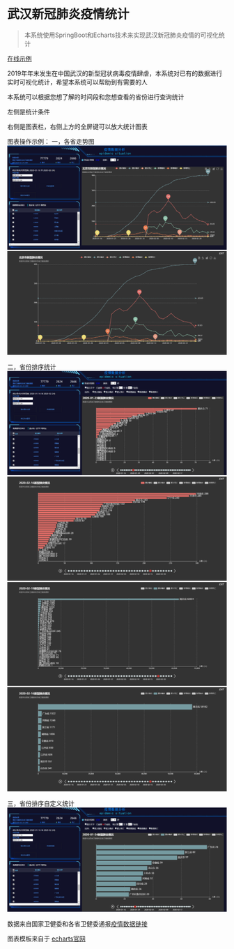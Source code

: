 # 武汉新冠肺炎疫情统计


> 本系统使用SpringBoot和Echarts技术来实现武汉新冠肺炎疫情的可视化统计


[在线示例](http://118.190.245.95/yq)


2019年年末发生在中国武汉的新型冠状病毒疫情肆虐，本系统对已有的数据进行实时可视化统计，希望本系统可以帮助到有需要的人

本系统可以根据您想了解的时间段和您想查看的省份进行查询统计

左侧是统计条件

右侧是图表栏，右侧上方的全屏键可以放大统计图表

图表操作示例：
一，各省走势图
![各省走势图](./img/各省走势图.jpg)
![各省走势图](./img/各省走势图全屏.jpg)

二，省份排序统计
![省份排序统计](./img/省份排序统计.jpg)
![省份排序统计](./img/省份排序统计全屏1.jpg)
![省份排序统计](./img/省份排序统计全屏2.jpg)
![省份排序统计](./img/省份排序统计全屏3.jpg)

三，省份排序自定义统计
![省份排序自定义统计](./img/省份排序自定义统计.jpg) 
 
数据来自国家卫健委和各省卫健委通报[疫情数据链接](http://2019ncov.chinacdc.cn/2019-nCoV/)
 
图表模板来自于 [echarts官网](https://www.echartsjs.com/zh/index.html)

